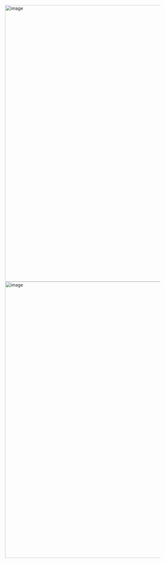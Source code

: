 <img width="1880" height="900" alt="image" src="https://github.com/user-attachments/assets/5823a5d9-4365-448e-9d95-b4e909310775" />
<img width="1893" height="899" alt="image" src="https://github.com/user-attachments/assets/467c9855-ae9b-4386-bbe4-29678ffe7067" />
